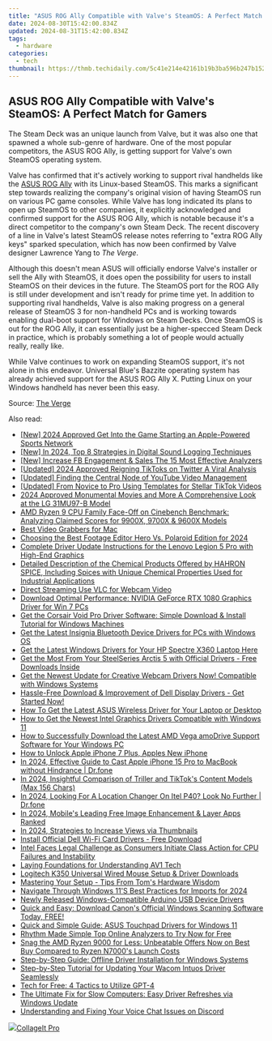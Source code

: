 ```yaml
---
title: "ASUS ROG Ally Compatible with Valve's SteamOS: A Perfect Match for Gamers"
date: 2024-08-30T15:42:00.834Z
updated: 2024-08-31T15:42:00.834Z
tags:
  - hardware
categories:
  - tech
thumbnail: https://thmb.techidaily.com/5c41e214e42161b19b3ba596b247b1528c5c85cbd29aaa92283a320b0b166cc8.jpg
---
```


## ASUS ROG Ally Compatible with Valve's SteamOS: A Perfect Match for Gamers

The Steam Deck was an unique launch from Valve, but it was also one that spawned a whole sub-genre of hardware. One of the most popular competitors, the ASUS ROG Ally, is getting support for Valve's own SteamOS operating system.

 Valve has confirmed that it's actively working to support rival handhelds like the [ASUS ROG Ally](https://some-skills.techidaily.com/new-the-insiders-guide-to-creating-stunning-iphone-hdr-photos/) with its Linux-based SteamOS. This marks a significant step towards realizing the company's original vision of having SteamOS run on various PC game consoles. While Valve has long indicated its plans to open up SteamOS to other companies, it explicitly acknowledged and confirmed support for the ASUS ROG Ally, which is notable because it's a direct competitor to the company's own Steam Deck. The recent discovery of a line in Valve's latest SteamOS release notes referring to "extra ROG Ally keys" sparked speculation, which has now been confirmed by Valve designer Lawrence Yang to _The Verge_.

 Although this doesn't mean ASUS will officially endorse Valve's installer or sell the Ally with SteamOS, it does open the possibility for users to install SteamOS on their devices in the future. The SteamOS port for the ROG Ally is still under development and isn't ready for prime time yet. In addition to supporting rival handhelds, Valve is also making progress on a general release of SteamOS 3 for non-handheld PCs and is working towards enabling dual-boot support for Windows on Steam Decks. Once SteamOS is out for the ROG Ally, it can essentially just be a higher-specced Steam Deck in practice, which is probably something a lot of people would actually really, really like.

 While Valve continues to work on expanding SteamOS support, it's not alone in this endeavor. Universal Blue's Bazzite operating system has already achieved support for the ASUS ROG Ally X. Putting Linux on your Windows handheld has never been this easy.

 Source: [The Verge](https://www.theverge.com/2024/8/13/24219469/valve-steamos-asus-rog-ally-steady-progress-dual-boot)

<ins class="adsbygoogle"
     style="display:block"
     data-ad-format="autorelaxed"
     data-ad-client="ca-pub-7571918770474297"
     data-ad-slot="1223367746"></ins>



<ins class="adsbygoogle"
     style="display:block"
     data-ad-client="ca-pub-7571918770474297"
     data-ad-slot="8358498916"
     data-ad-format="auto"
     data-full-width-responsive="true"></ins>

<span class="atpl-alsoreadstyle">Also read:</span>
<div><ul>
<li><a href="https://eaxpv-info.techidaily.com/new-2024-approved-get-into-the-game-starting-an-apple-powered-sports-network/"><u>[New] 2024 Approved  Get Into the Game  Starting an Apple-Powered Sports Network</u></a></li>
<li><a href="https://screen-mirroring-recording.techidaily.com/new-in-2024-top-8-strategies-in-digital-sound-logging-techniques/"><u>[New] In 2024, Top 8 Strategies in Digital Sound Logging Techniques</u></a></li>
<li><a href="https://facebook-video-files.techidaily.com/new-increase-fb-engagement-and-sales-the-15-most-effective-analyzers/"><u>[New] Increase FB Engagement & Sales  The 15 Most Effective Analyzers</u></a></li>
<li><a href="https://twitter-videos.techidaily.com/updated-2024-approved-reigning-tiktoks-on-twitter-a-viral-analysis/"><u>[Updated] 2024 Approved  Reigning TikToks on Twitter  A Viral Analysis</u></a></li>
<li><a href="https://facebook-record-videos.techidaily.com/updated-finding-the-central-node-of-youtube-video-management/"><u>[Updated] Finding the Central Node of YouTube Video Management</u></a></li>
<li><a href="https://tiktok-video-recordings.techidaily.com/updated-from-novice-to-pro-using-templates-for-stellar-tiktok-videos/"><u>[Updated] From Novice to Pro  Using Templates for Stellar TikTok Videos</u></a></li>
<li><a href="https://extra-guidance.techidaily.com/2024-approved-monumental-movies-and-more-a-comprehensive-look-at-the-lg-31mu97-b-model/"><u>2024 Approved  Monumental Movies and More  A Comprehensive Look at the LG 31MU97-B Model</u></a></li>
<li><a href="https://hardware-help.techidaily.com/amd-ryzen-9-cpu-family-face-off-on-cinebench-benchmark-analyzing-claimed-scores-for-9900x-9700x-and-9600x-models/"><u>AMD Ryzen 9 CPU Family Face-Off on Cinebench Benchmark: Analyzing Claimed Scores for 9900X, 9700X & 9600X Models</u></a></li>
<li><a href="https://video-capture.techidaily.com/best-video-grabbers-for-mac/"><u>Best Video Grabbers for Mac</u></a></li>
<li><a href="https://fox-links.techidaily.com/choosing-the-best-footage-editor-hero-vs-polaroid-edition-for-2024/"><u>Choosing the Best Footage Editor  Hero Vs. Polaroid Edition for 2024</u></a></li>
<li><a href="https://hardware-help.techidaily.com/complete-driver-update-instructions-for-the-lenovo-legion-5-pro-with-high-end-graphics/"><u>Complete Driver Update Instructions for the Lenovo Legion 5 Pro with High-End Graphics</u></a></li>
<li><a href="https://hardware-help.techidaily.com/detailed-description-of-the-chemical-products-offered-by-hahron-spice-including-spices-with-unique-chemical-properties-used-for-industrial-applications/"><u>Detailed Description of the Chemical Products Offered by HAHRON SPICE, Including Spices with Unique Chemical Properties Used for Industrial Applications</u></a></li>
<li><a href="https://screen-recording.techidaily.com/direct-streaming-use-vlc-for-webcam-video/"><u>Direct Streaming  Use VLC for Webcam Video</u></a></li>
<li><a href="https://hardware-help.techidaily.com/download-optimal-performance-nvidia-geforce-rtx-1080-graphics-driver-for-win-7-pcs/"><u>Download Optimal Performance: NVIDIA GeForce RTX 1080 Graphics Driver for Win 7 PCs</u></a></li>
<li><a href="https://hardware-help.techidaily.com/get-the-corsair-void-pro-driver-software-simple-download-and-install-tutorial-for-windows-machines/"><u>Get the Corsair Void Pro Driver Software: Simple Download & Install Tutorial for Windows Machines</u></a></li>
<li><a href="https://hardware-help.techidaily.com/get-the-latest-insignia-bluetooth-device-drivers-for-pcs-with-windows-os/"><u>Get the Latest Insignia Bluetooth Device Drivers for PCs with Windows OS</u></a></li>
<li><a href="https://hardware-help.techidaily.com/1722977529016-get-the-latest-windows-drivers-for-your-hp-spectre-x360-laptop-here/"><u>Get the Latest Windows Drivers for Your HP Spectre X360 Laptop Here</u></a></li>
<li><a href="https://hardware-help.techidaily.com/get-the-most-from-your-steelseries-arctis-5-with-official-drivers-free-downloads-inside/"><u>Get the Most From Your SteelSeries Arctis 5 with Official Drivers - Free Downloads Inside</u></a></li>
<li><a href="https://hardware-help.techidaily.com/get-the-newest-update-for-creative-webcam-drivers-now-compatible-with-windows-systems/"><u>Get the Newest Update for Creative Webcam Drivers Now! Compatible with Windows Systems</u></a></li>
<li><a href="https://hardware-help.techidaily.com/1722967786249-hassle-free-download-and-improvement-of-dell-display-drivers-get-started-now/"><u>Hassle-Free Download & Improvement of Dell Display Drivers - Get Started Now!</u></a></li>
<li><a href="https://hardware-help.techidaily.com/how-to-get-the-latest-asus-wireless-driver-for-your-laptop-or-desktop/"><u>How To Get the Latest ASUS Wireless Driver for Your Laptop or Desktop</u></a></li>
<li><a href="https://hardware-help.techidaily.com/how-to-get-the-newest-intel-graphics-drivers-compatible-with-windows-11/"><u>How to Get the Newest Intel Graphics Drivers Compatible with Windows 11</u></a></li>
<li><a href="https://hardware-help.techidaily.com/how-to-successfully-download-the-latest-amd-vega-amodrive-support-software-for-your-windows-pc/"><u>How to Successfully Download the Latest AMD Vega amoDrive Support Software for Your Windows PC</u></a></li>
<li><a href="https://ios-unlock.techidaily.com/how-to-unlock-apple-iphone-7-plus-apples-new-iphone-by-drfone-ios/"><u>How to Unlock Apple iPhone 7 Plus, Apples New iPhone</u></a></li>
<li><a href="https://screen-mirror.techidaily.com/in-2024-effective-guide-to-cast-apple-iphone-15-pro-to-macbook-without-hindrance-drfone-by-drfone-ios/"><u>In 2024, Effective Guide to Cast Apple iPhone 15 Pro to MacBook without Hindrance | Dr.fone</u></a></li>
<li><a href="https://tiktok-videos.techidaily.com/in-2024-insightful-comparison-of-triller-and-tiktoks-content-models-max-156-chars/"><u>In 2024, Insightful Comparison of Triller and TikTok's Content Models (Max 156 Chars)</u></a></li>
<li><a href="https://phone-solutions.techidaily.com/in-2024-looking-for-a-location-changer-on-itel-p40-look-no-further-drfone-by-drfone-virtual-android/"><u>In 2024, Looking For A Location Changer On Itel P40? Look No Further | Dr.fone</u></a></li>
<li><a href="https://fox-http.techidaily.com/in-2024-mobiles-leading-free-image-enhancement-and-layer-apps-ranked/"><u>In 2024, Mobile's Leading Free Image Enhancement & Layer Apps Ranked</u></a></li>
<li><a href="https://youtube-zero.techidaily.com/24-strategies-to-increase-views-via-thumbnails/"><u>In 2024, Strategies to Increase Views via Thumbnails</u></a></li>
<li><a href="https://hardware-help.techidaily.com/install-official-dell-wi-fi-card-drivers-free-download/"><u>Install Official Dell Wi-Fi Card Drivers - Free Download</u></a></li>
<li><a href="https://hardware-help.techidaily.com/intel-faces-legal-challenge-as-consumers-initiate-class-action-for-cpu-failures-and-instability/"><u>Intel Faces Legal Challenge as Consumers Initiate Class Action for CPU Failures and Instability</u></a></li>
<li><a href="https://extra-information.techidaily.com/laying-foundations-for-understanding-av1-tech/"><u>Laying Foundations for Understanding AV1 Tech</u></a></li>
<li><a href="https://hardware-help.techidaily.com/logitech-k350-universal-wired-mouse-setup-and-driver-downloads/"><u>Logitech K350 Universal Wired Mouse Setup & Driver Downloads</u></a></li>
<li><a href="https://hardware-help.techidaily.com/mastering-your-setup-tips-from-toms-hardware-wisdom/"><u>Mastering Your Setup - Tips From Tom's Hardware Wisdom</u></a></li>
<li><a href="https://extra-approaches.techidaily.com/navigate-through-windows-11s-best-practices-for-imports-for-2024/"><u>Navigate Through Windows 11'S Best Practices for Imports for 2024</u></a></li>
<li><a href="https://hardware-help.techidaily.com/newly-released-windows-compatible-arduino-usb-device-drivers/"><u>Newly Released Windows-Compatible Arduino USB Device Drivers</u></a></li>
<li><a href="https://hardware-help.techidaily.com/quick-and-easy-download-canons-official-windows-scanning-software-today-free/"><u>Quick and Easy: Download Canon's Official Windows Scanning Software Today, FREE!</u></a></li>
<li><a href="https://hardware-help.techidaily.com/quick-and-simple-guide-asus-touchpad-drivers-for-windows-11/"><u>Quick and Simple Guide: ASUS Touchpad Drivers for Windows 11</u></a></li>
<li><a href="https://extra-information.techidaily.com/rhythm-made-simple-top-online-analyzers-to-try-now-for-free/"><u>Rhythm Made Simple  Top Online Analyzers to Try Now for Free</u></a></li>
<li><a href="https://hardware-help.techidaily.com/snag-the-amd-ryzen-9000-for-less-unbeatable-offers-now-on-best-buy-compared-to-ryzen-n7000s-launch-costs/"><u>Snag the AMD Ryzen 9000 for Less: Unbeatable Offers Now on Best Buy Compared to Ryzen N7000's Launch Costs</u></a></li>
<li><a href="https://hardware-help.techidaily.com/step-by-step-guide-offline-driver-installation-for-windows-systems/"><u>Step-by-Step Guide: Offline Driver Installation for Windows Systems</u></a></li>
<li><a href="https://hardware-help.techidaily.com/step-by-step-tutorial-for-updating-your-wacom-intuos-driver-seamlessly/"><u>Step-by-Step Tutorial for Updating Your Wacom Intuos Driver Seamlessly</u></a></li>
<li><a href="https://tech-savvy.techidaily.com/tech-for-free-4-tactics-to-utilize-gpt-4/"><u>Tech for Free: 4 Tactics to Utilize GPT-4</u></a></li>
<li><a href="https://hardware-help.techidaily.com/the-ultimate-fix-for-slow-computers-easy-driver-refreshes-via-windows-update/"><u>The Ultimate Fix for Slow Computers: Easy Driver Refreshes via Windows Update</u></a></li>
<li><a href="https://sound-issues.techidaily.com/understanding-and-fixing-your-voice-chat-issues-on-discord/"><u>Understanding and Fixing Your Voice Chat Issues on Discord</u></a></li>
</ul></div>

<!-- affiliate ads begin -->
<a href="https://secure.2checkout.com/order/checkout.php?PRODS=4530091&QTY=1&AFFILIATE=108875&CART=1"><img src="https://www.pearlmountainsoft.com/n_img/product/cit_win/banScrn.jpg" border="0">CollageIt Pro</a>
<!-- affiliate ads end -->